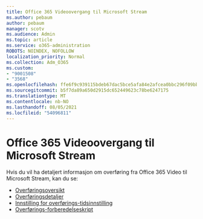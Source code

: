 ```yaml
---
title: Office 365 Videoovergang til Microsoft Stream
ms.author: pebaum
author: pebaum
manager: scotv
ms.audience: Admin
ms.topic: article
ms.service: o365-administration
ROBOTS: NOINDEX, NOFOLLOW
localization_priority: Normal
ms.collection: Adm_O365
ms.custom:
- "9001508"
- "3568"
ms.openlocfilehash: ffe6f9c939115bdeb67dac5bce5afa84e2afcea0bbc296f09bbe7b15eebf282d
ms.sourcegitcommit: b5f7da89a650d2915dc652449623c78be6247175
ms.translationtype: MT
ms.contentlocale: nb-NO
ms.lasthandoff: 08/05/2021
ms.locfileid: "54096811"
---
```

# <a name="office-365-video-transition-to-microsoft-stream"></a>Office 365 Videoovergang til Microsoft Stream

Hvis du vil ha detaljert informasjon om overføring fra Office 365 Video til Microsoft Stream, kan du se:

- [Overføringsoversikt](https://docs.microsoft.com/stream/migrate-from-office-365)
- [Overføringsdetaljer](https://docs.microsoft.com/stream/migration-experience)
- [Innstilling for overførings-tidsinnstilling](https://docs.microsoft.com/stream/migration-o365video-timing-setting)
- [Overførings-forberedelseskript](https://docs.microsoft.com/stream/migration-o365video-prep)

